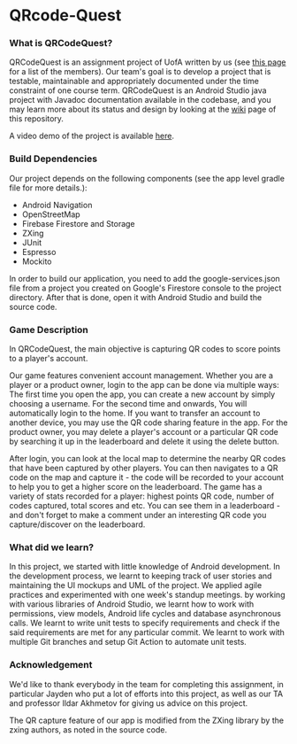 # QRcode-Quest

### What is QRCodeQuest?
QRCodeQuest is an assignment project of UofA written by us (see [this page](../../wiki) for a list of the members). Our team's goal is to develop a project that is testable, maintainable and appropriately documented under the time constraint of one course term. QRCodeQuest is an Android Studio java project with Javadoc documentation available in the codebase, and you may learn more about its status and design by looking at the [wiki](../../wiki) page of this repository.

A video demo of the project is available [here](https://youtu.be/Tvy3v0vWhqk).

### Build Dependencies
Our project depends on the following components (see the app level gradle file for more details.):
- Android Navigation
- OpenStreetMap
- Firebase Firestore and Storage
- ZXing
- JUnit
- Espresso
- Mockito

In order to build our application, you need to add the google-services.json file from a project you created on Google's Firestore console to the project directory. After that is done, open it with Android Studio and build the source code.

### Game Description
In QRCodeQuest, the main objective is capturing QR codes to score points to a player's account. 

Our game features convenient account management. Whether you are a player or a product owner, login to the app can be done via multiple ways: The first time you open the app, you can create a new account by simply choosing a username. For the second time and onwards, You will automatically login to the home. If you want to transfer an account to another device, you may use the QR code sharing feature in the app. For the product owner, you may delete a player's account or a particular QR code by searching it up in the leaderboard and delete it using the delete button.

After login, you can look at the local map to determine the nearby QR codes that have been captured by other players. You can then navigates to a QR code on the map and capture it - the code will be recorded to your account to help you to get a higher score on the leaderboard. The game has a variety of stats recorded for a player: highest points QR code, number of codes captured, total scores and etc. You can see them in a leaderboard - and don't forget to make a comment under an interesting QR code you capture/discover on the leaderboard.

### What did we learn?
In this project, we started with little knowledge of Android development. In the development process, we learnt to keeping track of user stories and maintaining the UI mockups and UML of the project. We applied agile practices and experimented with one week's standup meetings. by working with various libraries of Android Studio, we learnt how to work with permissions, view models, Android life cycles and database asynchronous calls. We learnt to write unit tests to specify requirements and check if the said requirements are met for any particular commit. We learnt to work with multiple Git branches and setup Git Action to automate unit tests.

### Acknowledgement
We'd like to thank everybody in the team for completing this assignment, in particular Jayden who put a lot of efforts into this project, as well as our TA and professor Ildar Akhmetov for giving us advice on this project.

The QR capture feature of our app is modified from the ZXing library by the zxing authors, as noted in the source code.
